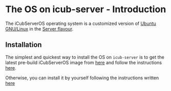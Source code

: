 # The OS on icub-server - Introduction

The iCubServerOS operating system is a customized version of [Ubuntu GNU/Linux](https://ubuntu.com/server) in the [Server flavour](https://ubuntu.com/server).

## Installation

The simplest and quickest way to install the OS on `icub-server` is to get the latest pre-build iCubServerOS image from [here](../download.md) and follow the instructions [here](./icub-server-from-image.md).

Otherwise, you can install it by yourself following the instructions written [here](./icub-server-from-scratch.md)
